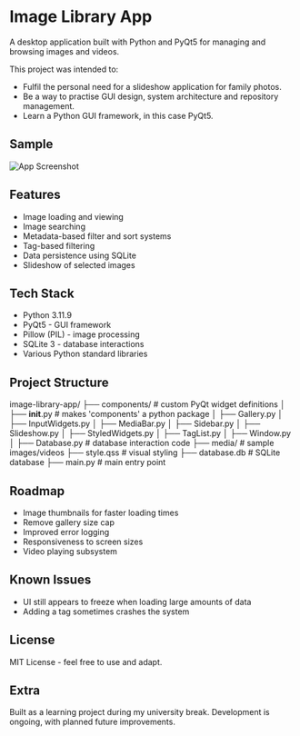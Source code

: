 
# Image Library App

A desktop application built with Python and PyQt5 for managing and browsing images and videos.

This project was intended to:
- Fulfil the personal need for a slideshow application for family photos.
- Be a way to practise GUI design, system architecture and repository management.
- Learn a Python GUI framework, in this case PyQt5.

## Sample

![App Screenshot](https://github.com/FaheemFHM/image-library-app/screenshot.png?raw=true)

## Features

- Image loading and viewing
- Image searching
- Metadata-based filter and sort systems
- Tag-based filtering
- Data persistence using SQLite
- Slideshow of selected images

## Tech Stack

- Python 3.11.9
- PyQt5 - GUI framework
- Pillow (PIL) - image processing  
- SQLite 3 - database interactions
- Various Python standard libraries

## Project Structure

image-library-app/
├── components/			 # custom PyQt widget definitions
│   ├── __init__.py     # makes 'components' a python package
│   ├── Gallery.py
│   ├── InputWidgets.py
│   ├── MediaBar.py
│   ├── Sidebar.py
│   ├── Slideshow.py
│   ├── StyledWidgets.py
│   ├── TagList.py
│   ├── Window.py
│   ├── Database.py	 # database interaction code
├── media/              # sample images/videos
├── style.qss           # visual styling
├── database.db         # SQLite database
├── main.py             # main entry point

## Roadmap

- Image thumbnails for faster loading times
- Remove gallery size cap
- Improved error logging
- Responsiveness to screen sizes
- Video playing subsystem

## Known Issues

- UI still appears to freeze when loading large amounts of data
- Adding a tag sometimes crashes the system

## License

MIT License - feel free to use and adapt.

## Extra

Built as a learning project during my university break. Development is ongoing, with planned future improvements.
